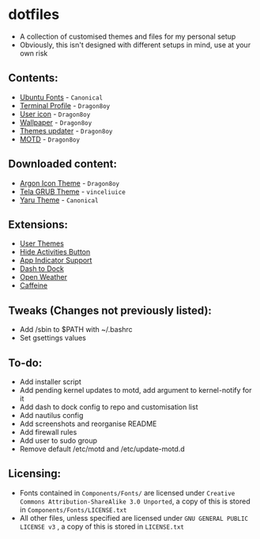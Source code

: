 # dotfiles
 - A collection of customised themes and files for my personal setup
 - Obviously, this isn't designed with different setups in mind, use at your own risk

## Contents:
 - [Ubuntu Fonts](https://design.ubuntu.com/font/) - `Canonical`
 - [Terminal Profile](https://github.com/Dragon8oy/dotfiles/blob/master/Components/Misc/terminal-profile.dconf) - `Dragon8oy`
 - [User icon](https://github.com/Dragon8oy/dotfiles/blob/master/Components/Misc/UserIcon.png) - `Dragon8oy`
 - [Wallpaper](https://github.com/Dragon8oy/dotfiles/blob/master/Components/Wallpapers/NightMountains.png) - `Dragon8oy`
 - [Themes updater](https://github.com/Dragon8oy/dotfiles/blob/master/Components/Misc/update-themes) - `Dragon8oy`
 - [MOTD](https://github.com/Dragon8oy/dotfiles/tree/master/Components/motd/update-motd.d) - `Dragon8oy`

## Downloaded content:
 - [Argon Icon Theme](https://github.com/Dragon8oy/argon-icon-theme) - `Dragon8oy`
 - [Tela GRUB Theme](https://github.com/vinceliuice/grub2-themes) - `vinceliuice`
 - [Yaru Theme](https://github.com/ubuntu/yaru) - `Canonical`

## Extensions:
 - [User Themes](https://extensions.gnome.org/extension/19/user-themes/)
 - [Hide Activities Button](https://extensions.gnome.org/extension/744/hide-activities-button/)
 - [App Indicator Support](https://extensions.gnome.org/extension/615/appindicator-support/)
 - [Dash to Dock](https://extensions.gnome.org/extension/307/dash-to-dock/)
 - [Open Weather](https://extensions.gnome.org/extension/750/openweather/)
 - [Caffeine](https://extensions.gnome.org/extension/517/caffeine/)

## Tweaks (Changes not previously listed):
 - Add /sbin to $PATH with ~/.bashrc
 - Set gsettings values

## To-do:
 - Add installer script
 - Add pending kernel updates to motd, add argument to kernel-notify for it
 - Add dash to dock config to repo and customisation list
 - Add nautilus config
 - Add screenshots and reorganise README
 - Add firewall rules
 - Add user to sudo group
 - Remove default /etc/motd and /etc/update-motd.d

## Licensing:
 - Fonts contained in `Components/Fonts/` are licensed under `Creative Commons Attribution-ShareAlike 3.0 Unported`, a copy of this is stored in `Components/Fonts/LICENSE.txt`
 - All other files, unless specified are licensed under `GNU GENERAL PUBLIC LICENSE v3` , a copy of this is stored in `LICENSE.txt`
